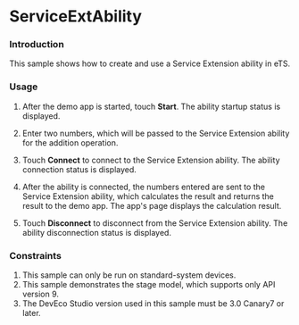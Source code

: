 #  ServiceExtAbility

### Introduction

This sample shows how to create and use a Service Extension ability in eTS.

### Usage
1. After the demo app is started, touch **Start**. The ability startup status is displayed.

2. Enter two numbers, which will be passed to the Service Extension ability for the addition operation.

3. Touch **Connect** to connect to the Service Extension ability. The ability connection status is displayed.

3. After the ability is connected, the numbers entered are sent to the Service Extension ability, which calculates the result and returns the result to the demo app. The app's page displays the calculation result.

4. Touch **Disconnect** to disconnect from the Service Extension ability. The ability disconnection status is displayed.

### Constraints

1. This sample can only be run on standard-system devices.
2. This sample demonstrates the stage model, which supports only API version 9.
3. The DevEco Studio version used in this sample must be 3.0 Canary7 or later.
